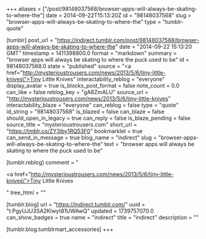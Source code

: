 +++
aliases = ["/post/98148037568/browser-apps-will-always-be-skating-to-where-the"]
date = 2014-09-22T15:13:20Z
id = "98148037568"
slug = "browser-apps-will-always-be-skating-to-where-the"
type = "tumblr-quote"

[tumblr]
post_url = "https://indirect.tumblr.com/post/98148037568/browser-apps-will-always-be-skating-to-where-the"
date = "2014-09-22 15:13:20 GMT"
timestamp = 1411398800.0
format = "markdown"
summary = "browser apps will always be skating to where the puck used to be"
id = 98148037568.0
state = "published"
source = "<a href=\"http://mysterioustrousers.com/news/2013/5/6/tiny-little-knives\">Tiny Little Knives</a>"
interactability_reblog = "everyone"
display_avatar = true
is_blocks_post_format = false
note_count = 0.0
can_like = false
reblog_key = "gA8ZmALU"
source_url = "http://mysterioustrousers.com/news/2013/5/6/tiny-little-knives"
interactability_blaze = "everyone"
can_reblog = false
type = "quote"
id_string = "98148037568"
is_blazed = false
can_blaze = false
should_open_in_legacy = true
can_reply = false
is_blaze_pending = false
source_title = "mysterioustrousers.com"
short_url = "https://tmblr.co/ZY3jby1RQ53F0"
bookmarklet = true
can_send_in_message = true
blog_name = "indirect"
slug = "browser-apps-will-always-be-skating-to-where-the"
text = "browser apps will always be skating to where the puck used to be"

[tumblr.reblog]
comment = "<p><a href=\"http://mysterioustrousers.com/news/2013/5/6/tiny-little-knives\">Tiny Little Knives</a></p>"
tree_html = ""

[tumblr.blog]
url = "https://indirect.tumblr.com/"
uuid = "t:PgyUJU3SA2Klwyt81UWAwQ"
updated = 1739757070.0
can_show_badges = true
name = "indirect"
title = "indirect"
description = ""

[tumblr.blog.tumblrmart_accessories]
+++
